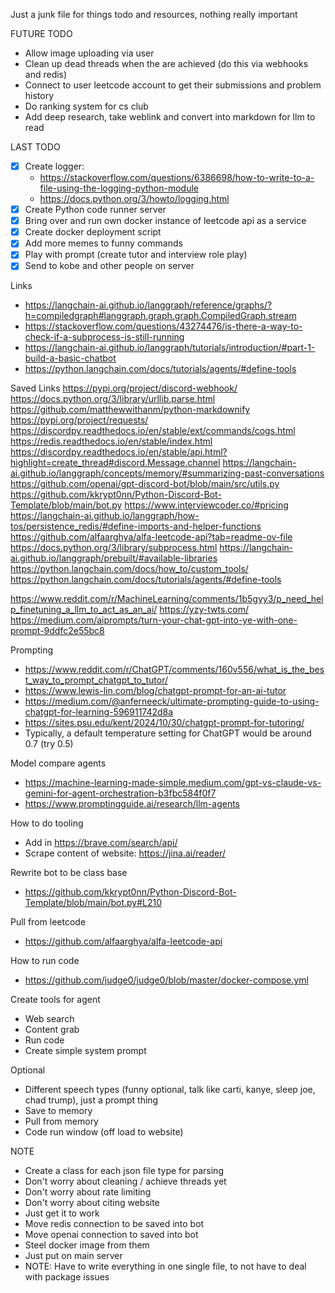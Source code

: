 Just a junk file for things todo and resources, nothing really important

FUTURE TODO
- Allow image uploading via user
- Clean up dead threads when the are achieved (do this via webhooks and redis)
- Connect to user leetcode account to get their submissions and problem history
- Do ranking system for cs club
- Add deep research, take weblink and convert into markdown for llm to read


LAST TODO
- [x] Create logger: 
  - https://stackoverflow.com/questions/6386698/how-to-write-to-a-file-using-the-logging-python-module
  - https://docs.python.org/3/howto/logging.html
- [x] Create Python code runner server
- [x] Bring over and run own docker instance of leetcode api as a service
- [x] Create docker deployment script
- [x] Add more memes to funny commands
- [x] Play with prompt (create tutor and interview role play)
- [x] Send to kobe and other people on server

Links
- https://langchain-ai.github.io/langgraph/reference/graphs/?h=compiledgraph#langgraph.graph.graph.CompiledGraph.stream
- https://stackoverflow.com/questions/43274476/is-there-a-way-to-check-if-a-subprocess-is-still-running
- https://langchain-ai.github.io/langgraph/tutorials/introduction/#part-1-build-a-basic-chatbot
- https://python.langchain.com/docs/tutorials/agents/#define-tools

Saved Links
https://pypi.org/project/discord-webhook/
https://docs.python.org/3/library/urllib.parse.html
https://github.com/matthewwithanm/python-markdownify
https://pypi.org/project/requests/
https://discordpy.readthedocs.io/en/stable/ext/commands/cogs.html
https://redis.readthedocs.io/en/stable/index.html
https://discordpy.readthedocs.io/en/stable/api.html?highlight=create_thread#discord.Message.channel
https://langchain-ai.github.io/langgraph/concepts/memory/#summarizing-past-conversations
https://github.com/openai/gpt-discord-bot/blob/main/src/utils.py
https://github.com/kkrypt0nn/Python-Discord-Bot-Template/blob/main/bot.py
https://www.interviewcoder.co/#pricing
https://langchain-ai.github.io/langgraph/how-tos/persistence_redis/#define-imports-and-helper-functions
https://github.com/alfaarghya/alfa-leetcode-api?tab=readme-ov-file
https://docs.python.org/3/library/subprocess.html
https://langchain-ai.github.io/langgraph/prebuilt/#available-libraries
https://python.langchain.com/docs/how_to/custom_tools/
https://python.langchain.com/docs/tutorials/agents/#define-tools


https://www.reddit.com/r/MachineLearning/comments/1b5gyy3/p_need_help_finetuning_a_llm_to_act_as_an_ai/
https://yzy-twts.com/
https://medium.com/aiprompts/turn-your-chat-gpt-into-ye-with-one-prompt-9ddfc2e55bc8

Prompting
- https://www.reddit.com/r/ChatGPT/comments/160v556/what_is_the_best_way_to_prompt_chatgpt_to_tutor/
- https://www.lewis-lin.com/blog/chatgpt-prompt-for-an-ai-tutor
- https://medium.com/@anferneeck/ultimate-prompting-guide-to-using-chatgpt-for-learning-596911742d8a
- https://sites.psu.edu/kent/2024/10/30/chatgpt-prompt-for-tutoring/
- Typically, a default temperature setting for ChatGPT would be around 0.7 (try 0.5)

Model compare agents
- https://machine-learning-made-simple.medium.com/gpt-vs-claude-vs-gemini-for-agent-orchestration-b3fbc584f0f7
- https://www.promptingguide.ai/research/llm-agents

How to do tooling
- Add in https://brave.com/search/api/
- Scrape content of website: https://jina.ai/reader/

Rewrite bot to be class base
- https://github.com/kkrypt0nn/Python-Discord-Bot-Template/blob/main/bot.py#L210

Pull from leetcode
-  https://github.com/alfaarghya/alfa-leetcode-api

How to run code
- https://github.com/judge0/judge0/blob/master/docker-compose.yml
 
Create tools for agent
- Web search
- Content grab
- Run code
- Create simple system prompt

Optional
- Different speech types (funny optional, talk like carti, kanye, sleep joe, chad trump), just a prompt thing
- Save to memory
- Pull from memory
- Code run window (off load to website)

NOTE
- Create a class for each json file type for parsing
- Don't worry about cleaning / achieve threads yet
- Don't worry about rate limiting
- Don't worry about citing website
- Just get it to work
- Move redis connection to be saved into bot
- Move openai connection to saved into bot
- Steel docker image from them
- Just put on main server
- NOTE: Have to write everything in one single file, to not have to deal with package issues